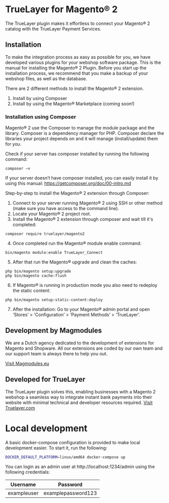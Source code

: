 # TrueLayer for Magento® 2

The TrueLayer plugin makes it effortless to connect your Magento® 2 catalog with the TrueLayer Payment Services.

## Installation
To make the integration process as easy as possible for you, we have developed various plugins for your webshop software package.
This is the manual for installing the Magento® 2 Plugin.
Before you start up the installation process, we recommend that you make a backup of your webshop files, as well as the database.

There are 2 different methods to install the Magento® 2 extension.
1.	Install by using Composer
2.	Install by using the Magento® Marketplace (coming soon!)

### Installation using Composer ###
Magento® 2 use the Composer to manage the module package and the library. Composer is a dependency manager for PHP. Composer declare the libraries your project depends on and it will manage (install/update) them for you.

Check if your server has composer installed by running the following command:
```
composer –v
```
If your server doesn’t have composer installed, you can easily install it by using this manual: https://getcomposer.org/doc/00-intro.md

Step-by-step to install the Magento® 2 extension through Composer:

1.	Connect to your server running Magento® 2 using SSH or other method (make sure you have access to the command line).
2.	Locate your Magento® 2 project root.
3.	Install the Magento® 2 extension through composer and wait till it's completed:
```
composer require truelayer/magento2
```
4.	Once completed run the Magento® module enable command:
```
bin/magento module:enable TrueLayer_Connect
```
5.	After that run the Magento® upgrade and clean the caches:
```
php bin/magento setup:upgrade
php bin/magento cache:flush
```
6.  If Magento® is running in production mode you also need to redeploy the static content:
```
php bin/magento setup:static-content:deploy
```
7.  After the installation: Go to your Magento® admin portal and open ‘Stores’ > ‘Configuration’ > ‘Payment Methods’ > ‘TrueLayer’.

## Development by Magmodules

We are a Dutch agency dedicated to the development of extensions for Magento and Shopware. All our extensions are coded by our own team and our support team is always there to help you out.

[Visit Magmodules.eu](https://www.magmodules.eu/)

## Developed for TrueLayer

The TrueLayer plugin solves this, enabling businesses with a Magento 2 webshop a seamless way to integrate instant bank payments into their website with minimal technical and developer resources required.
[Visit Truelayer.com](https://truelayer.com/)

# Local development
A basic docker-compose configuration is provided to make local development easier. To start it, run the following:

```bash
DOCKER_DEFAULT_PLATFORM=linux/amd64 docker-compose up
```
You can login as an admin user at http://localhost:1234/admin using the following credentials:

| Username | Password |
| -------- | -------- |
| exampleuser | examplepassword123 |